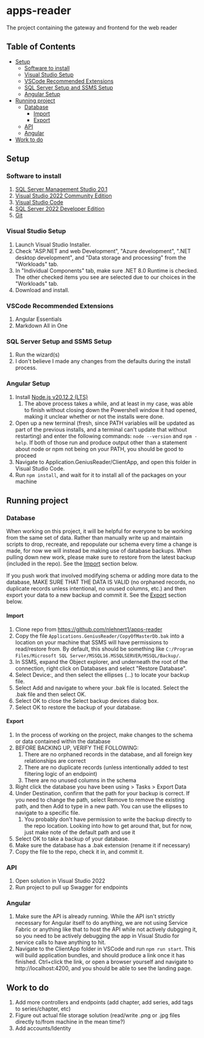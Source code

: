 # apps-reader <!-- omit in toc -->
The project containing the gateway and frontend for the web reader
## Table of Contents <!-- omit in toc -->
- [Setup](#setup)
  - [Software to install](#software-to-install)
  - [Visual Studio Setup](#visual-studio-setup)
  - [VSCode Recommended Extensions](#vscode-recommended-extensions)
  - [SQL Server Setup and SSMS Setup](#sql-server-setup-and-ssms-setup)
  - [Angular Setup](#angular-setup)
- [Running project](#running-project)
  - [Database](#database)
    - [Import](#import)
    - [Export](#export)
  - [API](#api)
  - [Angular](#angular)
- [Work to do](#work-to-do)

## Setup

### Software to install
1. [SQL Server Management Studio 20.1](https://learn.microsoft.com/en-us/sql/ssms/download-sql-server-management-studio-ssms?view=sql-server-ver16#download-ssms)
2. [Visual Studio 2022 Community Edition](https://visualstudio.microsoft.com/vs/)
3. [Visual Studio Code](https://code.visualstudio.com/)
4. [SQL Server 2022 Developer Edition](https://www.microsoft.com/en-us/sql-server/sql-server-downloads)
5. [Git](https://git-scm.com/download/win)

### Visual Studio Setup
1. Launch Visual Studio Installer.
2. Check "ASP.NET and web Development", "Azure development", ".NET desktop development", and "Data storage and processing" from the "Workloads" tab.
3. In "Individual Components" tab, make sure .NET 8.0 Runtime is checked. The other checked items you see are selected due to our choices in the "Workloads" tab.
4. Download and install.

### VSCode Recommended Extensions
1. Angular Essentials
2. Markdown All in One

### SQL Server Setup and SSMS Setup
1. Run the wizard(s)
2. I don't believe I made any changes from the defaults during the install process.

### Angular Setup
1. Install [Node.js v20.12.2 (LTS)](https://nodejs.org/en/download/)
    1. The above process takes a while, and at least in my case, was able to finish without closing down the Powershell window it had opened, making it unclear whether or not the installs were done.
2. Open up a new terminal (fresh, since PATH variables will be updated as part of the previous installs, and a terminal can't update that without restarting) and enter the following commands:  `node --version` and `npm -help`. If both of those run and produce output other than a statement about node or npm not being on your PATH, you should be good to proceed
3. Navigate to Application.GeniusReader/ClientApp, and open this folder in Visual Studio Code.
4. Run `npm install`, and wait for it to install all of the packages on your machine

## Running project
### Database
When working on this project, it will be helpful for everyone to be working from the same set of data. Rather than manually write up and maintain scripts to drop, recreate, and repopulate our schema every time a change is made, for now we will instead be making use of database backups. When pulling down new work, please make sure to restore from the latest backup (included in the repo). See the [Import](#import) section below.

 If you push work that involved modifying schema or adding more data to the database, MAKE SURE THAT THE DATA IS VALID (no orphaned records, no duplicate records unless intentional, no unused columns, etc.) and then export your data to a new backup and commit it. See the [Export](#export) section below.
#### Import
1. Clone repo from https://github.com/nlehnert1/apps-reader
2. Copy the file `Applications.GeniusReader/CopyOfMasterDb.bak` into a location on your machine that SSMS will have permissions to read/restore from. By default, this should be something like `C:/Program Files/Microsoft SQL Server/MSSQL16.MSSQLSERVER/MSSQL/Backup/`.
3. In SSMS, expand the Object explorer, and underneath the root of the connection, right click on Databases and select "Restore Database".
4. Select Device:, and then select the ellipses (...) to locate your backup file.
5. Select Add and navigate to where your .bak file is located. Select the .bak file and then select OK.
6. Select OK to close the Select backup devices dialog box.
7. Select OK to restore the backup of your database.

#### Export
1. In the process of working on the project, make changes to the schema or data contained within the database
2. BEFORE BACKING UP, VERIFY THE FOLLOWING:
   1. There are no orphaned records in the database, and all foreign key relationships are correct
   2. There are no duplicate records (unless intentionally added to test filtering logic of an endpoint)
   3. There are no unused columns in the schema
3. Right click the database you have been using > Tasks > Export Data
4. Under Destination, confirm that the path for your backup is correct. If you need to change the path, select Remove to remove the existing path, and then Add to type in a new path. You can use the ellipses to navigate to a specific file.
   1. You probably don't have permission to write the backup directly to the repo location. Looking into how to get around that, but for now, just make note of the default path and use it
5. Select OK to take a backup of your database.
6. Make sure the database has a .bak extension (rename it if necessary)
7. Copy the file to the repo, check it in, and commit it.

### API
1. Open solution in Visual Studio 2022
6. Run project to pull up Swagger for endpoints

### Angular
1. Make sure the API is already running. While the API isn't strictly necessary for Angular itself to do anything, we are not using Service Fabric or anything like that to host the API while not actively dubgging it, so you need to be actively debugging the app in Visual Studio for service calls to have anything to hit.
2. Navigate to the ClientApp folder in VSCode and run `npm run start`. This will build application bundles, and should produce a link once it has finished. Ctrl+click the link, or open a browser yourself and navigate to http://localhost:4200, and you should be able to see the landing page.

## Work to do
1. Add more controllers and endpoints (add chapter, add series, add tags to series/chapter, etc)
2. Figure out actual file storage solution (read/write .png or .jpg files directly to/from machine in the mean time?)
3. Add accounts/Identity